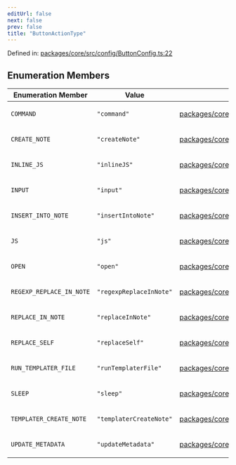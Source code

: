 ```yaml
---
editUrl: false
next: false
prev: false
title: "ButtonActionType"
---
```


Defined in: [packages/core/src/config/ButtonConfig.ts:22](https://github.com/mProjectsCode/obsidian-meta-bind-plugin/blob/43804cae2c305431d6768245a6348f2ee7f14fca/packages/core/src/config/ButtonConfig.ts#L22)

## Enumeration Members

<table>
<thead>
<tr>
<th>Enumeration Member</th>
<th>Value</th>
<th>Defined in</th>
</tr>
</thead>
<tbody>
<tr>
<td>

<a id="command"></a> `COMMAND`

</td>
<td>

`"command"`

</td>
<td>

[packages/core/src/config/ButtonConfig.ts:23](https://github.com/mProjectsCode/obsidian-meta-bind-plugin/blob/43804cae2c305431d6768245a6348f2ee7f14fca/packages/core/src/config/ButtonConfig.ts#L23)

</td>
</tr>
<tr>
<td>

<a id="create_note"></a> `CREATE_NOTE`

</td>
<td>

`"createNote"`

</td>
<td>

[packages/core/src/config/ButtonConfig.ts:31](https://github.com/mProjectsCode/obsidian-meta-bind-plugin/blob/43804cae2c305431d6768245a6348f2ee7f14fca/packages/core/src/config/ButtonConfig.ts#L31)

</td>
</tr>
<tr>
<td>

<a id="inline_js"></a> `INLINE_JS`

</td>
<td>

`"inlineJS"`

</td>
<td>

[packages/core/src/config/ButtonConfig.ts:36](https://github.com/mProjectsCode/obsidian-meta-bind-plugin/blob/43804cae2c305431d6768245a6348f2ee7f14fca/packages/core/src/config/ButtonConfig.ts#L36)

</td>
</tr>
<tr>
<td>

<a id="input"></a> `INPUT`

</td>
<td>

`"input"`

</td>
<td>

[packages/core/src/config/ButtonConfig.ts:26](https://github.com/mProjectsCode/obsidian-meta-bind-plugin/blob/43804cae2c305431d6768245a6348f2ee7f14fca/packages/core/src/config/ButtonConfig.ts#L26)

</td>
</tr>
<tr>
<td>

<a id="insert_into_note"></a> `INSERT_INTO_NOTE`

</td>
<td>

`"insertIntoNote"`

</td>
<td>

[packages/core/src/config/ButtonConfig.ts:35](https://github.com/mProjectsCode/obsidian-meta-bind-plugin/blob/43804cae2c305431d6768245a6348f2ee7f14fca/packages/core/src/config/ButtonConfig.ts#L35)

</td>
</tr>
<tr>
<td>

<a id="js"></a> `JS`

</td>
<td>

`"js"`

</td>
<td>

[packages/core/src/config/ButtonConfig.ts:24](https://github.com/mProjectsCode/obsidian-meta-bind-plugin/blob/43804cae2c305431d6768245a6348f2ee7f14fca/packages/core/src/config/ButtonConfig.ts#L24)

</td>
</tr>
<tr>
<td>

<a id="open"></a> `OPEN`

</td>
<td>

`"open"`

</td>
<td>

[packages/core/src/config/ButtonConfig.ts:25](https://github.com/mProjectsCode/obsidian-meta-bind-plugin/blob/43804cae2c305431d6768245a6348f2ee7f14fca/packages/core/src/config/ButtonConfig.ts#L25)

</td>
</tr>
<tr>
<td>

<a id="regexp_replace_in_note"></a> `REGEXP_REPLACE_IN_NOTE`

</td>
<td>

`"regexpReplaceInNote"`

</td>
<td>

[packages/core/src/config/ButtonConfig.ts:33](https://github.com/mProjectsCode/obsidian-meta-bind-plugin/blob/43804cae2c305431d6768245a6348f2ee7f14fca/packages/core/src/config/ButtonConfig.ts#L33)

</td>
</tr>
<tr>
<td>

<a id="replace_in_note"></a> `REPLACE_IN_NOTE`

</td>
<td>

`"replaceInNote"`

</td>
<td>

[packages/core/src/config/ButtonConfig.ts:32](https://github.com/mProjectsCode/obsidian-meta-bind-plugin/blob/43804cae2c305431d6768245a6348f2ee7f14fca/packages/core/src/config/ButtonConfig.ts#L32)

</td>
</tr>
<tr>
<td>

<a id="replace_self"></a> `REPLACE_SELF`

</td>
<td>

`"replaceSelf"`

</td>
<td>

[packages/core/src/config/ButtonConfig.ts:34](https://github.com/mProjectsCode/obsidian-meta-bind-plugin/blob/43804cae2c305431d6768245a6348f2ee7f14fca/packages/core/src/config/ButtonConfig.ts#L34)

</td>
</tr>
<tr>
<td>

<a id="run_templater_file"></a> `RUN_TEMPLATER_FILE`

</td>
<td>

`"runTemplaterFile"`

</td>
<td>

[packages/core/src/config/ButtonConfig.ts:29](https://github.com/mProjectsCode/obsidian-meta-bind-plugin/blob/43804cae2c305431d6768245a6348f2ee7f14fca/packages/core/src/config/ButtonConfig.ts#L29)

</td>
</tr>
<tr>
<td>

<a id="sleep"></a> `SLEEP`

</td>
<td>

`"sleep"`

</td>
<td>

[packages/core/src/config/ButtonConfig.ts:27](https://github.com/mProjectsCode/obsidian-meta-bind-plugin/blob/43804cae2c305431d6768245a6348f2ee7f14fca/packages/core/src/config/ButtonConfig.ts#L27)

</td>
</tr>
<tr>
<td>

<a id="templater_create_note"></a> `TEMPLATER_CREATE_NOTE`

</td>
<td>

`"templaterCreateNote"`

</td>
<td>

[packages/core/src/config/ButtonConfig.ts:28](https://github.com/mProjectsCode/obsidian-meta-bind-plugin/blob/43804cae2c305431d6768245a6348f2ee7f14fca/packages/core/src/config/ButtonConfig.ts#L28)

</td>
</tr>
<tr>
<td>

<a id="update_metadata"></a> `UPDATE_METADATA`

</td>
<td>

`"updateMetadata"`

</td>
<td>

[packages/core/src/config/ButtonConfig.ts:30](https://github.com/mProjectsCode/obsidian-meta-bind-plugin/blob/43804cae2c305431d6768245a6348f2ee7f14fca/packages/core/src/config/ButtonConfig.ts#L30)

</td>
</tr>
</tbody>
</table>
